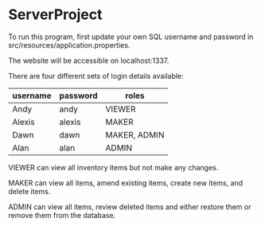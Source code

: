 # ServerProject
To run this program, first update your own SQL username and password in src/resources/application.properties.

The website will be accessible on localhost:1337.

There are four different sets of login details available:
<table>
    <thead>
        <th>username</th>
        <th>password</th>
        <th>roles</th>
    </thead>
    <tbody>
        <tr>
            <td>Andy</td>
            <td>andy</td>
            <td>VIEWER</td>
        </tr>
        <tr>
            <td>Alexis</td>
            <td>alexis</td>
            <td>MAKER</td>
        </tr>
        <tr>
            <td>Dawn</td>
            <td>dawn</td>
            <td>MAKER, ADMIN</td>
        </tr>
        <tr>
            <td>Alan</td>
            <td>alan</td>
            <td>ADMIN</td>
        </tr>
    </tbody>
</table>

VIEWER can view all inventory items but not make any changes.

MAKER can view all items, amend existing items, create new items, and delete items.

ADMIN can view all items, review deleted items and either restore them or remove them from the database.
